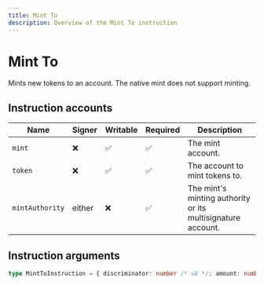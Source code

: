 ```yaml
---
title: Mint To
description: Overview of the Mint To instruction
---
```


# Mint To

Mints new tokens to an account. The native mint does not support minting.

## Instruction accounts

| Name            | Signer | Writable | Required | Description                                                 |
| --------------- | ------ | -------- | -------- | ----------------------------------------------------------- |
| `mint`          | ❌      | ✅        | ✅        | The mint account.                                           |
| `token`         | ❌      | ✅        | ✅        | The account to mint tokens to.                              |
| `mintAuthority` | either | ❌        | ✅        | The mint's minting authority or its multisignature account. |

## Instruction arguments

```ts
type MintToInstruction = { discriminator: number /* u8 */; amount: number /* u64 */ }
```